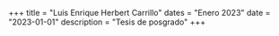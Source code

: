 +++
title = "Luis Enrique Herbert Carrillo"
dates = "Enero 2023"
date = "2023-01-01"
description = "Tesis de posgrado"
+++

